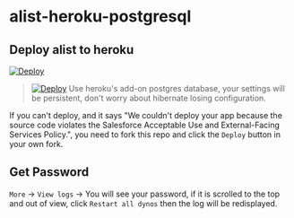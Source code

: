 # alist-heroku-postgresql


## Deploy alist to heroku
[![Deploy](https://www.herokucdn.com/deploy/button.svg)](https://heroku.com/deploy)
> [![Deploy](https://www.herokucdn.com/deploy/button.png)](https://dashboard.heroku.com/new?template=https://github.com/imetap/alist-heroku/)
Use heroku's add-on postgres database, your settings will be persistent, don't worry about hibernate losing configuration.

If you can't deploy, and it says "We couldn't deploy your app because the source code violates the Salesforce Acceptable Use and External-Facing Services Policy.", you need to fork this repo and click the `Deploy` button in your own fork.

## Get Password
`More` -> `View logs` -> You will see your password, if it is scrolled to the top and out of view, click `Restart all dynos` then the log will be redisplayed.
